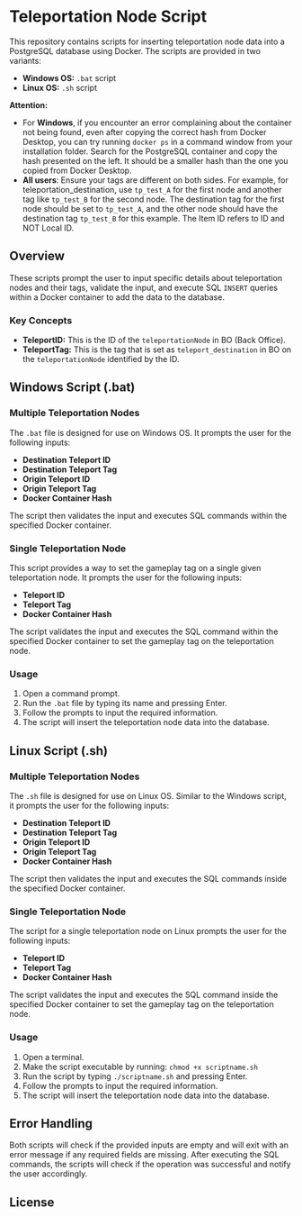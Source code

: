 # Teleportation Node Script

This repository contains scripts for inserting teleportation node data into a PostgreSQL database using Docker. The scripts are provided in two variants:

- **Windows OS:** `.bat` script
- **Linux OS:** `.sh` script

**Attention:**
- For **Windows**, if you encounter an error complaining about the container not being found, even after copying the correct hash from Docker Desktop, you can try running `docker ps` in a command window from your installation folder. Search for the PostgreSQL container and copy the hash presented on the left. It should be a smaller hash than the one you copied from Docker Desktop.
- **All users**: Ensure your tags are different on both sides. For example, for teleportation_destination, use `tp_test_A` for the first node and another tag like `tp_test_B` for the second node. The destination tag for the first node should be set to `tp_test_A`, and the other node should have the destination tag `tp_test_B` for this example. The Item ID refers to ID and NOT Local ID.

## Overview

These scripts prompt the user to input specific details about teleportation nodes and their tags, validate the input, and execute SQL `INSERT` queries within a Docker container to add the data to the database.

### Key Concepts

- **TeleportID:** This is the ID of the `teleportationNode` in BO (Back Office).
- **TeleportTag:** This is the tag that is set as `teleport_destination` in BO on the `teleportationNode` identified by the ID.

## Windows Script (.bat)

### Multiple Teleportation Nodes

The `.bat` file is designed for use on Windows OS. It prompts the user for the following inputs:

- **Destination Teleport ID**
- **Destination Teleport Tag**
- **Origin Teleport ID**
- **Origin Teleport Tag**
- **Docker Container Hash**

The script then validates the input and executes SQL commands within the specified Docker container.

### Single Teleportation Node

This script provides a way to set the gameplay tag on a single given teleportation node. It prompts the user for the following inputs:

- **Teleport ID**
- **Teleport Tag**
- **Docker Container Hash**

The script validates the input and executes the SQL command within the specified Docker container to set the gameplay tag on the teleportation node.

### Usage

1. Open a command prompt.
2. Run the `.bat` file by typing its name and pressing Enter.
3. Follow the prompts to input the required information.
4. The script will insert the teleportation node data into the database.

## Linux Script (.sh)

### Multiple Teleportation Nodes

The `.sh` file is designed for use on Linux OS. Similar to the Windows script, it prompts the user for the following inputs:

- **Destination Teleport ID**
- **Destination Teleport Tag**
- **Origin Teleport ID**
- **Origin Teleport Tag**
- **Docker Container Hash**

The script then validates the input and executes the SQL commands inside the specified Docker container.

### Single Teleportation Node

The script for a single teleportation node on Linux prompts the user for the following inputs:

- **Teleport ID**
- **Teleport Tag**
- **Docker Container Hash**

The script validates the input and executes the SQL command inside the specified Docker container to set the gameplay tag on the teleportation node.

### Usage

1. Open a terminal.
2. Make the script executable by running: `chmod +x scriptname.sh`
3. Run the script by typing `./scriptname.sh` and pressing Enter.
4. Follow the prompts to input the required information.
5. The script will insert the teleportation node data into the database.

## Error Handling

Both scripts will check if the provided inputs are empty and will exit with an error message if any required fields are missing. After executing the SQL commands, the scripts will check if the operation was successful and notify the user accordingly.

## License
